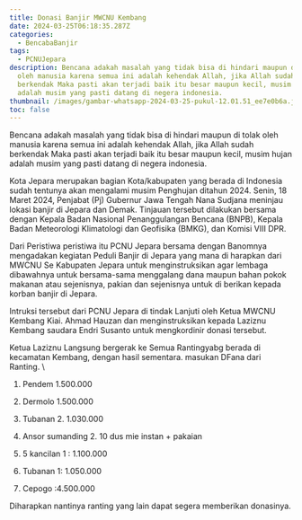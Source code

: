 ```yaml
---
title: Donasi Banjir MWCNU Kembang
date: 2024-03-25T06:18:35.287Z
categories:
  - BencabaBanjir
tags:
  - PCNUJepara
description: Bencana adakah masalah yang tidak bisa di hindari maupun di tolak
  oleh manusia karena semua ini adalah kehendak Allah, jika Allah sudah
  berkendak Maka pasti akan terjadi baik itu besar maupun kecil, musim hujan
  adalah musim yang pasti datang di negera indonesia.
thumbnail: /images/gambar-whatsapp-2024-03-25-pukul-12.01.51_ee7e0b6a.jpg
toc: false
---
```

Bencana adakah masalah yang tidak bisa di hindari maupun di tolak oleh manusia karena semua ini adalah kehendak Allah, jika Allah sudah berkendak Maka pasti akan terjadi baik itu besar maupun kecil, musim hujan adalah musim yang pasti datang di negera indonesia.

Kota Jepara merupakan bagian Kota/kabupaten yang berada di Indonesia sudah tentunya akan mengalami musim Penghujan ditahun 2024.  Senin, 18 Maret 2024, Penjabat (Pj) Gubernur Jawa Tengah Nana Sudjana meninjau lokasi banjir di Jepara dan Demak. Tinjauan tersebut dilakukan bersama dengan Kepala Badan Nasional Penanggulangan Bencana (BNPB), Kepala Badan Meteorologi Klimatologi dan Geofisika (BMKG), dan Komisi VIII DPR.   

Dari Peristiwa peristiwa itu PCNU Jepara bersama dengan Banomnya mengadakan kegiatan Peduli Banjir di Jepara yang mana di harapkan dari MWCNU Se Kabupaten Jepara untuk menginstruksikan agar lembaga dibawahnya untuk bersama-sama menggalang dana maupun bahan pokok makanan atau sejenisnya, pakian dan sejenisnya untuk di berikan kepada korban banjir di Jepara.

Intruksi tersebut dari PCNU Jepara di tindak Lanjuti oleh Ketua MWCNU Kembang Kiai. Ahmad Hauzan dan menginstruksikan kepada Laziznu Kembang saudara Endri Susanto untuk mengkordinir donasi tersebut.

Ketua Laziznu Langsung bergerak ke Semua Rantingyabg berada di kecamatan Kembang, dengan hasil sementara.  masukan DFana dari Ranting. \
1. Pendem 1.500.000 

2.  Dermolo 1.500.000

3.  Tubanan 2. 1.030.000

4. Ansor sumanding 2. 10 dus mie instan + pakaian

5. 5 kancilan 1 : 1.100.000

6. Tubanan 1: 1.050.000 

7. Cepogo :4.500.000

Diharapkan nantinya ranting yang lain dapat segera memberikan donasinya.
